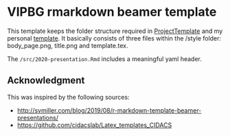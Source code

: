 # VIPBG rmarkdown beamer template

This template keeps the folder structure required in [ProjectTemplate](http://projecttemplate.net/) and my personal [template](https://github.com/lf-araujo/vcu-rmarkdown-beamer-template). It basically consists of three files within the /style folder: body_page.png, title.png and template.tex.

The `/src/2020-presentation.Rmd` includes a meaningful yaml header.

## Acknowledgment

This was inspired by the following sources:

- http://svmiller.com/blog/2019/08/r-markdown-template-beamer-presentations/
- https://github.com/cidacslab/Latex_templates_CIDACS
